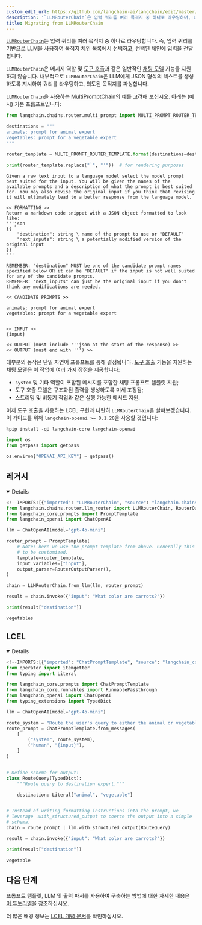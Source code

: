 ```yaml
---
custom_edit_url: https://github.com/langchain-ai/langchain/edit/master/docs/docs/versions/migrating_chains/llm_router_chain.ipynb
description: '`LLMRouterChain`은 입력 쿼리를 여러 목적지 중 하나로 라우팅하며, LLM을 사용해 적절한 체인을 선택합니다.'
title: Migrating from LLMRouterChain
---
```


[`LLMRouterChain`](https://api.python.langchain.com/en/latest/chains/langchain.chains.router.llm_router.LLMRouterChain.html)는 입력 쿼리를 여러 목적지 중 하나로 라우팅합니다. 즉, 입력 쿼리를 기반으로 LLM을 사용하여 목적지 체인 목록에서 선택하고, 선택된 체인에 입력을 전달합니다.

`LLMRouterChain`은 메시지 역할 및 [도구 호출](/docs/concepts/#functiontool-calling)과 같은 일반적인 [채팅 모델](/docs/concepts/#chat-models) 기능을 지원하지 않습니다. 내부적으로 `LLMRouterChain`은 LLM에게 JSON 형식의 텍스트를 생성하도록 지시하여 쿼리를 라우팅하고, 의도된 목적지를 파싱합니다.

`LLMRouterChain`을 사용하는 [MultiPromptChain](/docs/versions/migrating_chains/multi_prompt_chain)의 예를 고려해 보십시오. 아래는 (예시) 기본 프롬프트입니다:

```python
from langchain.chains.router.multi_prompt import MULTI_PROMPT_ROUTER_TEMPLATE

destinations = """
animals: prompt for animal expert
vegetables: prompt for a vegetable expert
"""

router_template = MULTI_PROMPT_ROUTER_TEMPLATE.format(destinations=destinations)

print(router_template.replace("`", "'"))  # for rendering purposes
```

```output
Given a raw text input to a language model select the model prompt best suited for the input. You will be given the names of the available prompts and a description of what the prompt is best suited for. You may also revise the original input if you think that revising it will ultimately lead to a better response from the language model.

<< FORMATTING >>
Return a markdown code snippet with a JSON object formatted to look like:
'''json
{{
    "destination": string \ name of the prompt to use or "DEFAULT"
    "next_inputs": string \ a potentially modified version of the original input
}}
'''

REMEMBER: "destination" MUST be one of the candidate prompt names specified below OR it can be "DEFAULT" if the input is not well suited for any of the candidate prompts.
REMEMBER: "next_inputs" can just be the original input if you don't think any modifications are needed.

<< CANDIDATE PROMPTS >>

animals: prompt for animal expert
vegetables: prompt for a vegetable expert


<< INPUT >>
{input}

<< OUTPUT (must include '''json at the start of the response) >>
<< OUTPUT (must end with ''') >>
```

대부분의 동작은 단일 자연어 프롬프트를 통해 결정됩니다. [도구 호출](/docs/how_to/tool_calling/) 기능을 지원하는 채팅 모델은 이 작업에 여러 가지 장점을 제공합니다:

- `system` 및 기타 역할이 포함된 메시지를 포함한 채팅 프롬프트 템플릿 지원;
- 도구 호출 모델은 구조화된 출력을 생성하도록 미세 조정됨;
- 스트리밍 및 비동기 작업과 같은 실행 가능한 메서드 지원.

이제 도구 호출을 사용하는 LCEL 구현과 나란히 `LLMRouterChain`을 살펴보겠습니다. 이 가이드를 위해 `langchain-openai >= 0.1.20`을 사용할 것입니다:

```python
%pip install -qU langchain-core langchain-openai
```


```python
import os
from getpass import getpass

os.environ["OPENAI_API_KEY"] = getpass()
```


## 레거시

<details open>

```python
<!--IMPORTS:[{"imported": "LLMRouterChain", "source": "langchain.chains.router.llm_router", "docs": "https://api.python.langchain.com/en/latest/chains/langchain.chains.router.llm_router.LLMRouterChain.html", "title": "# Legacy"}, {"imported": "RouterOutputParser", "source": "langchain.chains.router.llm_router", "docs": "https://api.python.langchain.com/en/latest/chains/langchain.chains.router.llm_router.RouterOutputParser.html", "title": "# Legacy"}, {"imported": "PromptTemplate", "source": "langchain_core.prompts", "docs": "https://api.python.langchain.com/en/latest/prompts/langchain_core.prompts.prompt.PromptTemplate.html", "title": "# Legacy"}, {"imported": "ChatOpenAI", "source": "langchain_openai", "docs": "https://api.python.langchain.com/en/latest/chat_models/langchain_openai.chat_models.base.ChatOpenAI.html", "title": "# Legacy"}]-->
from langchain.chains.router.llm_router import LLMRouterChain, RouterOutputParser
from langchain_core.prompts import PromptTemplate
from langchain_openai import ChatOpenAI

llm = ChatOpenAI(model="gpt-4o-mini")

router_prompt = PromptTemplate(
    # Note: here we use the prompt template from above. Generally this would need
    # to be customized.
    template=router_template,
    input_variables=["input"],
    output_parser=RouterOutputParser(),
)

chain = LLMRouterChain.from_llm(llm, router_prompt)
```


```python
result = chain.invoke({"input": "What color are carrots?"})

print(result["destination"])
```

```output
vegetables
```

</details>

## LCEL

<details open>

```python
<!--IMPORTS:[{"imported": "ChatPromptTemplate", "source": "langchain_core.prompts", "docs": "https://api.python.langchain.com/en/latest/prompts/langchain_core.prompts.chat.ChatPromptTemplate.html", "title": "# Legacy"}, {"imported": "RunnablePassthrough", "source": "langchain_core.runnables", "docs": "https://api.python.langchain.com/en/latest/runnables/langchain_core.runnables.passthrough.RunnablePassthrough.html", "title": "# Legacy"}, {"imported": "ChatOpenAI", "source": "langchain_openai", "docs": "https://api.python.langchain.com/en/latest/chat_models/langchain_openai.chat_models.base.ChatOpenAI.html", "title": "# Legacy"}]-->
from operator import itemgetter
from typing import Literal

from langchain_core.prompts import ChatPromptTemplate
from langchain_core.runnables import RunnablePassthrough
from langchain_openai import ChatOpenAI
from typing_extensions import TypedDict

llm = ChatOpenAI(model="gpt-4o-mini")

route_system = "Route the user's query to either the animal or vegetable expert."
route_prompt = ChatPromptTemplate.from_messages(
    [
        ("system", route_system),
        ("human", "{input}"),
    ]
)


# Define schema for output:
class RouteQuery(TypedDict):
    """Route query to destination expert."""

    destination: Literal["animal", "vegetable"]


# Instead of writing formatting instructions into the prompt, we
# leverage .with_structured_output to coerce the output into a simple
# schema.
chain = route_prompt | llm.with_structured_output(RouteQuery)
```


```python
result = chain.invoke({"input": "What color are carrots?"})

print(result["destination"])
```

```output
vegetable
```

</details>

## 다음 단계

프롬프트 템플릿, LLM 및 출력 파서를 사용하여 구축하는 방법에 대한 자세한 내용은 [이 튜토리얼](/docs/tutorials/llm_chain)을 참조하십시오.

더 많은 배경 정보는 [LCEL 개념 문서](/docs/concepts/#langchain-expression-language-lcel)를 확인하십시오.